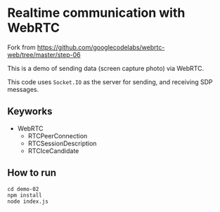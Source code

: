 # Realtime communication with WebRTC

Fork from https://github.com/googlecodelabs/webrtc-web/tree/master/step-06

This is a demo of sending data (screen capture photo) via WebRTC.

This code uses `Socket.IO` as the server for sending, and receiving SDP messages.

## Keyworks
* WebRTC
    * RTCPeerConnection 
    * RTCSessionDescription 
    * RTCIceCandidate

## How to run

```
cd demo-02
npm install
node index.js
```

